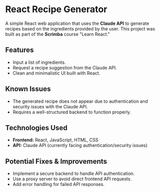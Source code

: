 # React Recipe Generator

A simple React web application that uses the **Claude API** to generate recipes based on the ingredients provided by the user. This project was built as part of the **Scrimba** course "Learn React."

## Features

- Input a list of ingredients.
- Request a recipe suggestion from the Claude API.
- Clean and minimalistic UI built with React.

## Known Issues

- The generated recipe does not appear due to authentication and security issues with the Claude API.
- Requires a well-structured backend to function properly.

## Technologies Used

- **Frontend:** React, JavaScript, HTML, CSS
- **API:** Claude API (currently facing authentication/security issues)

## Potential Fixes & Improvements

- Implement a secure backend to handle API authentication.
- Use a proxy server to avoid direct frontend API requests.
- Add error handling for failed API responses.

